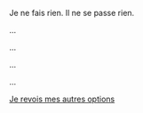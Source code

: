 Je ne fais rien. Il ne se passe rien.

...

...

...

...

[Je revois mes autres options](../feu-de-camp.md)